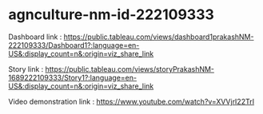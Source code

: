 # agnculture-nm-id-222109333


Dashboard link : https://public.tableau.com/views/dashboard1prakashNM-222109333/Dashboard1?:language=en-US&:display_count=n&:origin=viz_share_link


Story link : https://public.tableau.com/views/storyPrakashNM-1689222109333/Story1?:language=en-US&:display_count=n&:origin=viz_share_link


Video demonstration link : https://www.youtube.com/watch?v=XVVjrI22TrI
